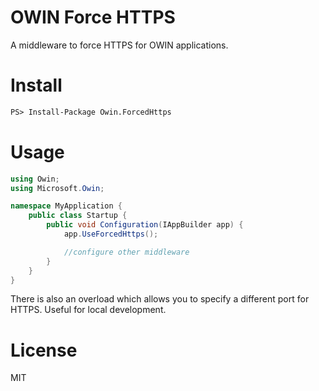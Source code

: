 # OWIN Force HTTPS

A middleware to force HTTPS for OWIN applications.

# Install

```ps
PS> Install-Package Owin.ForcedHttps
```

# Usage

```csharp
using Owin;
using Microsoft.Owin;

namespace MyApplication {
    public class Startup {
        public void Configuration(IAppBuilder app) {
            app.UseForcedHttps();

            //configure other middleware
        }
    }
}
```

There is also an overload which allows you to specify a different port for HTTPS. Useful for local development.

# License

MIT

